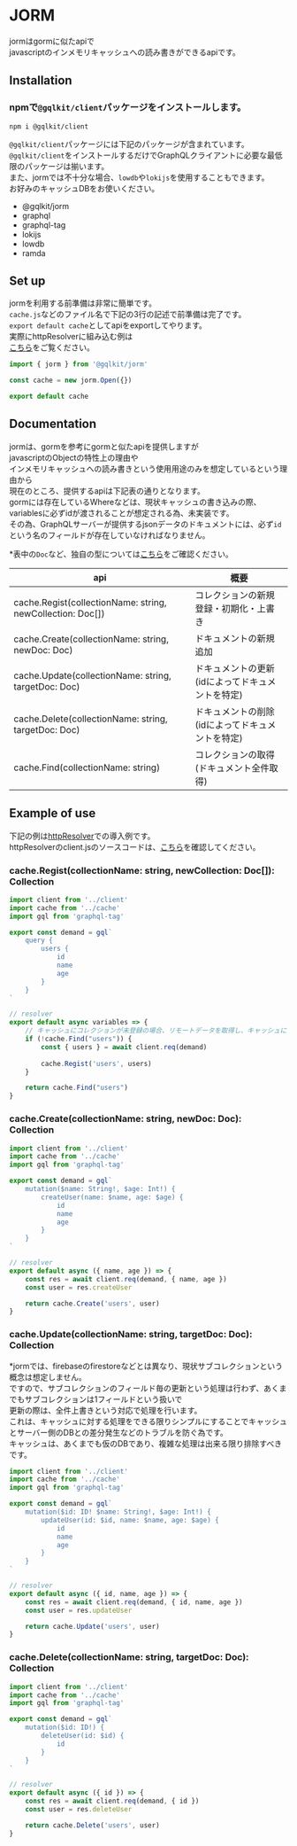# JORM
jormはgormに似たapiで  
javascriptのインメモリキャッシュへの読み書きができるapiです。  
  
 
## Installation

### npmで`@gqlkit/client`パッケージをインストールします。
```
npm i @gqlkit/client
```
`@gqlkit/client`パッケージには下記のパッケージが含まれています。  
`@gqlkit/client`をインストールするだけでGraphQLクライアントに必要な最低限のパッケージは揃います。  
また、jormでは不十分な場合、`lowdb`や`lokijs`を使用することもできます。  
お好みのキャッシュDBをお使いください。  
- @gqlkit/jorm
- graphql
- graphql-tag
- lokijs
- lowdb
- ramda

## Set up
jormを利用する前準備は非常に簡単です。  
`cache.js`などのファイル名で下記の3行の記述で前準備は完了です。  
`export default cache`としてapiをexportしてやります。  
実際にhttpResolverに組み込む例は  
[こちら](https://github.com/gqlkit-lab/httpResolver/blob/master/resolvers/cache.js)をご覧ください。
```javascript
import { jorm } from '@gqlkit/jorm'

const cache = new jorm.Open({})

export default cache
```

## Documentation
jormは、gormを参考にgormと似たapiを提供しますが  
javascriptのObjectの特性上の理由や  
インメモリキャッシュへの読み書きという使用用途のみを想定しているという理由から  
現在のところ、提供するapiは下記表の通りとなります。  
gormには存在しているWhereなどは、現状キャッシュの書き込みの際、  
variablesに必ずidが渡されることが想定される為、未実装です。  
その為、GraphQLサーバーが提供するjsonデータのドキュメントには、必ず`id`という名のフィールドが存在していなければなりません。

 *表中の`Doc`など、独自の型については[こちら](https://github.com/gqlkit-lab/jorm/blob/master/src/type.ts)をご確認ください。

| api | 概要 |
|-----|-----|
| cache.Regist(collectionName: string, newCollection: Doc[]) | コレクションの新規登録・初期化・上書き |
| cache.Create(collectionName: string, newDoc: Doc) | ドキュメントの新規追加 |
| cache.Update(collectionName: string, targetDoc: Doc) | ドキュメントの更新(idによってドキュメントを特定) |
| cache.Delete(collectionName: string, targetDoc: Doc) | ドキュメントの削除(idによってドキュメントを特定) |
| cache.Find(collectionName: string) | コレクションの取得(ドキュメント全件取得) |

## Example of use
下記の例は[httpResolver](https://github.com/gqlkit-lab/httpResolver)での導入例です。  
httpResolverのclient.jsのソースコードは、[こちら](https://github.com/gqlkit-lab/httpResolver/blob/master/resolvers/client.js)を確認してください。
### cache.Regist(collectionName: string, newCollection: Doc[]): Collection
```javascript
import client from '../client'
import cache from '../cache'
import gql from 'graphql-tag'

export const demand = gql`
    query {
        users {
            id
            name
            age
        }
    }
`

// resolver
export default async variables => {
    // キャッシュにコレクションが未登録の場合、リモートデータを取得し、キャッシュにコレクションを追加する
    if (!cache.Find("users")) {
        const { users } = await client.req(demand)
        
        cache.Regist('users', users)
    }

    return cache.Find("users")
}

```

### cache.Create(collectionName: string, newDoc: Doc): Collection
```javascript
import client from '../client'
import cache from '../cache'
import gql from 'graphql-tag'

export const demand = gql`
    mutation($name: String!, $age: Int!) {
        createUser(name: $name, age: $age) {
            id
            name
            age
        }
    }
`

// resolver
export default async ({ name, age }) => {
    const res = await client.req(demand, { name, age })
    const user = res.createUser

    return cache.Create('users', user)
}

```

### cache.Update(collectionName: string, targetDoc: Doc): Collection
 *jormでは、firebaseのfirestoreなどとは異なり、現状サブコレクションという概念は想定しません。  
ですので、サブコレクションのフィールド毎の更新という処理は行わず、あくまでもサブコレクションは1フィールドという扱いで  
更新の際は、全件上書きという対応で処理を行います。  
これは、キャッシュに対する処理をできる限りシンプルにすることでキャッシュとサーバー側のDBとの差分発生などのトラブルを防ぐ為です。  
キャッシュは、あくまでも仮のDBであり、複雑な処理は出来る限り排除すべきです。
```javascript
import client from '../client'
import cache from '../cache'
import gql from 'graphql-tag'

export const demand = gql`
    mutation($id: ID! $name: String!, $age: Int!) {
        updateUser(id: $id, name: $name, age: $age) {
            id
            name
            age
        }
    }
`

// resolver
export default async ({ id, name, age }) => {
    const res = await client.req(demand, { id, name, age })
    const user = res.updateUser

    return cache.Update('users', user)
}
```

### cache.Delete(collectionName: string, targetDoc: Doc): Collection
```javascript
import client from '../client'
import cache from '../cache'
import gql from 'graphql-tag'

export const demand = gql`
    mutation($id: ID!) {
        deleteUser(id: $id) {
            id
        }
    }
`

// resolver
export default async ({ id }) => {
    const res = await client.req(demand, { id })
    const user = res.deleteUser

    return cache.Delete('users', user)
}

```
